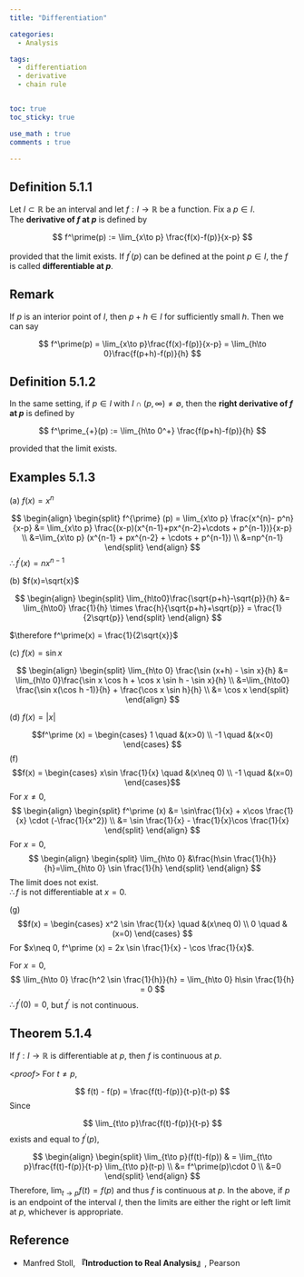 ```yaml
---
title: "Differentiation"

categories:
  - Analysis

tags:
  - differentiation
  - derivative
  - chain rule


toc: true
toc_sticky: true

use_math : true
comments : true

---
```






## Definition 5.1.1
Let $I\subset \mathbb{R}$ be an interval and let $f:I\rightarrow\mathbb{R}$ be a function. Fix a $p\in I$. <br /> The **derivative of $f$ at $p$** is defined by

$$
f^\prime(p) := \lim_{x\to p} \frac{f(x)-f(p)}{x-p}
$$

provided that the limit exists. If $f^\prime(p)$ can be defined at the point $p\in I$, the $f$ is called **differentiable at $p$**.

## Remark
If $p$ is an interior point of $I$, then $p+h\in I$ for sufficiently small $h$. Then we can say

$$
f^\prime(p) = \lim_{x\to p}\frac{f(x)-f(p)}{x-p} = \lim_{h\to 0}\frac{f(p+h)-f(p)}{h}
$$

## Definition 5.1.2
In the same setting, if $p\in I$ with $I\cap (p,\infty) \neq \emptyset$, then the **right derivative of $f$ at $p$** is defined by

$$
f^\prime_{+}(p) := \lim_{h\to 0^+} \frac{f(p+h)-f(p)}{h}
$$

provided that the limit exists.

## Examples 5.1.3
(a) $f(x) = x^n$

$$
\begin{align}
\begin{split}
f^{\prime} (p) = \lim_{x\to p} \frac{x^{n}- p^n}{x-p} &= \lim_{x\to p} \frac{(x-p)(x^{n-1}+px^{n-2}+\cdots + p^{n-1})}{x-p} \\
&=\lim_{x\to p} (x^{n-1} + px^{n-2} + \cdots + p^{n-1}) \\
&=np^{n-1}
\end{split}
\end{align}
$$
$\therefore f^\prime(x) = nx^{n-1}$

$$\tag*{$\square$}$$

(b) $f(x)=\sqrt{x}$

$$
\begin{align}
\begin{split}
\lim_{h\to0}\frac{\sqrt{p+h}-\sqrt{p}}{h} &= \lim_{h\to0} \frac{1}{h} \times \frac{h}{\sqrt{p+h}+\sqrt{p}} = \frac{1}{2\sqrt{p}}
\end{split}
\end{align}
$$

$\therefore f^\prime(x) = \frac{1}{2\sqrt{x}}$
$$\tag*{$\square$}$$

(c) $f(x)=\sin x$

$$
\begin{align}
\begin{split}
\lim_{h\to 0} \frac{\sin (x+h) - \sin x}{h} &= \lim_{h\to 0}\frac{\sin x \cos h + \cos x \sin h - \sin x}{h} \\
&=\lim_{h\to0} \frac{\sin x(\cos h -1)}{h} + \frac{\cos x \sin h}{h} \\
&= \cos x
\end{split}
\end{align}
$$
$$\tag*{$\square$}$$

(d) $f(x) =|x |$

$$f^\prime (x) = \begin{cases} 1 \quad &(x>0) \\
-1 \quad &(x<0)
\end{cases}
$$
(f) $$f(x) = \begin{cases} x\sin \frac{1}{x} \quad &(x\neq 0) \\
-1 \quad &(x=0)
\end{cases}$$
For $x\neq 0$, 
$$
\begin{align}
\begin{split}
f^\prime (x) &= \sin\frac{1}{x} + x\cos \frac{1}{x} \cdot (-\frac{1}{x^2}) \\ 
&= \sin \frac{1}{x} - \frac{1}{x}\cos  \frac{1}{x}
\end{split}
\end{align}
$$
For $x=0$,
$$
\begin{align}
\begin{split}
\lim_{h\to 0} &\frac{h\sin \frac{1}{h}}{h}=\lim_{h\to 0} \sin \frac{1}{h}
\end{split}
\end{align}
$$
The limit does not exist. <br />
$\therefore f$ is not differentiable at $x=0$.

(g) $$f(x) = \begin{cases} x^2 \sin \frac{1}{x} \quad &(x\neq 0) \\
0 \quad &(x=0)
\end{cases}
$$
For $x\neq 0, f^\prime (x) = 2x \sin \frac{1}{x} - \cos \frac{1}{x}$. 

For $x=0$,
$$
\lim_{h\to 0} \frac{h^2 \sin \frac{1}{h}}{h} = \lim_{h\to 0} h\sin \frac{1}{h} = 0
$$
$\therefore f^\prime(0) = 0$, but $f^\prime$ is not continuous.

## Theorem 5.1.4
If $f:I\rightarrow \mathbb{R}$ is differentiable at $p$, then $f$ is continuous at $p$.

<*proof*>
For $t\neq p$,

$$
f(t) - f(p) = \frac{f(t)-f(p)}{t-p}(t-p)
$$
Since 

$$
\lim_{t\to p}\frac{f(t)-f(p)}{t-p}
$$
exists and equal to $f^\prime (p)$,

$$
\begin{align}
\begin{split}
\lim_{t\to p}(f(t)-f(p)) & = \lim_{t\to p}\frac{f(t)-f(p)}{t-p} \lim_{t\to p}(t-p) \\
&= f^\prime(p)\cdot 0 \\
&=0
\end{split}
\end{align}
$$
Therefore, $\lim_{t\to p}f(t) = f(p)$ and thus $f$ is continuous at $p$. In the above, if $p$ is an endpoint of the interval $I$, then the limits are either the right or left limit at $p$, whichever is appropriate.
$$\tag*{$\square$}$$
## Reference
- Manfred Stoll,  **『**Introduction to Real Analysis**』**, Pearson
